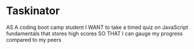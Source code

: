 # Taskinator
AS A coding boot camp student I WANT to take a timed quiz on JavaScript fundamentals that stores high scores SO THAT I can gauge my progress compared to my peers
